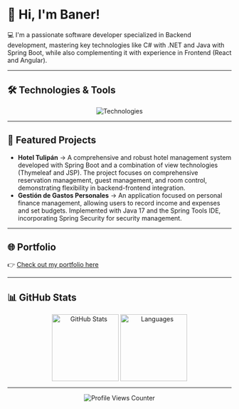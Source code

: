 # 👋 Hi, I'm Baner!

💻 I'm a passionate software developer specialized in Backend development, mastering key technologies like C# with .NET and Java with Spring Boot, while also complementing it with experience in Frontend (React and Angular).

---

## 🛠️ Technologies & Tools

<p align="center">
  <img src="https://skillicons.dev/icons?i=cs,dotnet,java,spring,python,php,ruby,rails,js,ts,react,angular,postgresql,mysql,mssql,git,github,docker,aws,vscode,visualstudio,idea,eclipse" alt="Technologies"/>
</p>

---

## 📌 Featured Projects

- **Hotel Tulipán** → A comprehensive and robust hotel management system developed with Spring Boot and a combination of view technologies (Thymeleaf and JSP). The project focuses on comprehensive reservation management, guest management, and room control, demonstrating flexibility in backend-frontend integration. 
- **Gestión de Gastos Personales** → An application focused on personal finance management, allowing users to record income and expenses and set budgets. Implemented with Java 17 and the Spring Tools IDE, incorporating Spring Security for security management.



---

## 🌐 Portfolio

👉 [Check out my portfolio here](https://tusitio.com)

---

## 📊 GitHub Stats

<div align="center">
  <img align="center" src="https://github-readme-stats.vercel.app/api?username=Banercito&show_icons=true&theme=tokyonight&hide_border=true&count_private=true&layout=compact" alt="GitHub Stats" height="150" /> 
  <img align="center" src="https://github-readme-stats.vercel.app/api/top-langs/?username=Banercito&layout=compact&theme=tokyonight&hide_border=true" alt="Languages" height="150" />
</div>

---

<p align="center">
  <img src="https://komarev.com/ghpvc/?username=Banercito&color=blue" alt="Profile Views Counter"/>
</p>
